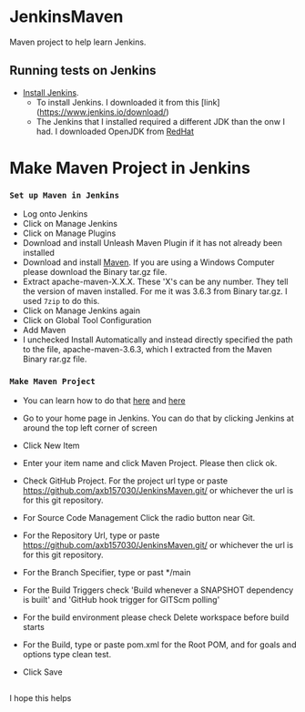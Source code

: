 # JenkinsMaven
Maven project to help learn Jenkins.

## Running tests on Jenkins
* [Install Jenkins](https://www.youtube.com/watch?v=1y8RsUbxtAw&t=382s).
  * To install Jenkins. I downloaded it from this [link] (https://www.jenkins.io/download/)
  * The Jenkins that I installed required a different JDK than the onw I had. I downloaded OpenJDK from [RedHat](https://developers.redhat.com/products/openjdk/download)
# Make Maven Project in Jenkins
### `Set up Maven in Jenkins`
* Log onto Jenkins
* Click on Manage Jenkins
* Click on Manage Plugins
* Download and install Unleash Maven Plugin if it has not already been installed
* Download and install [Maven](https://maven.apache.org/download.cgi). If you are using a Windows Computer please download the Binary tar.gz file.
* Extract apache-maven-X.X.X. These 'X's can be any number. They tell the version of maven installed. For me it was 3.6.3 from Binary tar.gz. I used `7zip` to do this. 
* Click on Manage Jenkins again
* Click on Global Tool Configuration
* Add Maven
 * I unchecked Install Automatically and instead directly specified the path to the file, apache-maven-3.6.3, which I extracted from the Maven Binary rar.gz file.
### `Make Maven Project` 
* You can learn how to do that [here](https://www.youtube.com/watch?v=BfJvxGs-HxQ&t=317s) and [here](https://www.youtube.com/watch?v=pwP9zimYec4&t=522s)
* Go to your home page in Jenkins. You can do that by clicking Jenkins at around the top left corner of screen
* Click New Item
* Enter your item name and click Maven Project. Please then click ok.
* Check GitHub Project. For the project url type or paste https://github.com/axb157030/JenkinsMaven.git/ or whichever the url is for this git repository.
* For Source Code Management Click the radio button near Git. 
 * For the Repository Url, type or paste https://github.com/axb157030/JenkinsMaven.git/ or whichever the url is for this git repository.
 * For the Branch Specifier, type or past */main
* For the Build Triggers check 'Build whenever a SNAPSHOT dependency is built' and 'GitHub hook trigger for GITScm polling'
* For the build environment please check Delete workspace before build starts
* For the Build, type or paste pom.xml for the Root POM, and for goals and options type clean test.

* Click Save
##
I hope this helps

